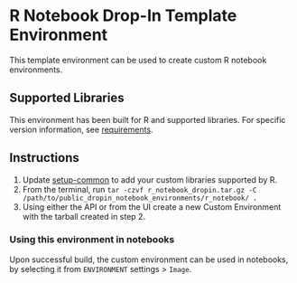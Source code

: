 # R Notebook Drop-In Template Environment

This template environment can be used to create custom R notebook environments.

## Supported Libraries

This environment has been built for R and supported libraries.
For specific version information, see [requirements](requirements.txt).

## Instructions

1. Update [setup-common](setup-common.R) to add your custom libraries supported by R.
2. From the terminal, run `tar -czvf r_notebook_dropin.tar.gz -C /path/to/public_dropin_notebook_environments/r_notebook/ .`
3. Using either the API or from the UI create a new Custom Environment with the tarball created in step 2.

### Using this environment in notebooks

Upon successful build, the custom environment can be used in notebooks, by selecting it from `ENVIRONMENT` settings > `Image`.